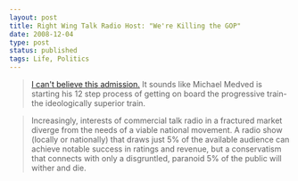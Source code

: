 ```yaml
---
layout: post
title: Right Wing Talk Radio Host: "We're Killing the GOP"
date: 2008-12-04
type: post
status: published
tags: Life, Politics
---
```



> [I can't believe this admission.](http://blogs.usatoday.com/oped/2008/12/will-talk-radio.html) It sounds like Michael Medved is starting his 12 step process of getting on board the progressive train- the ideologically superior train.

> Increasingly, interests of commercial talk radio in a fractured market diverge from the needs of a viable national movement. A radio show (locally or nationally) that draws just 5% of the available audience can achieve notable success in ratings and revenue, but a conservatism that connects with only a disgruntled, paranoid 5% of the public will wither and die.
